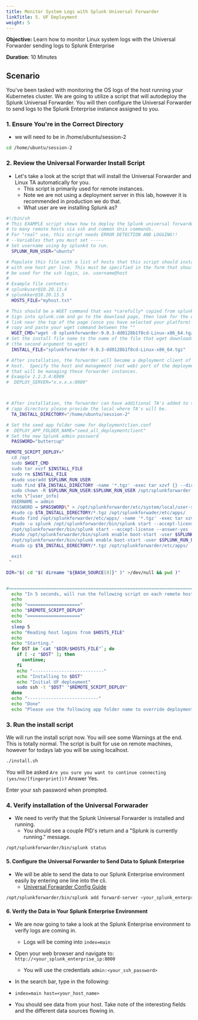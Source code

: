 ```yaml
---
title: Monitor System Logs with Splunk Universal Forwarder
linkTitle: 5. UF Deployment
weight: 5
---
```


**Objective:** Learn how to monitor Linux system logs with the Universal Forwarder sending logs to Splunk Enterprise

**Duration**: 10 Minutes

## Scenario

You've been tasked with monitoring the OS logs of the host running your Kubernetes cluster. We are going to utilize a script that will autodeploy the Splunk Universal Forwarder. You will then configure the Universal Forwarder to send logs to the Splunk Enterprise instance assigned to you.

### 1. Ensure You're in the Correct Directory

- we will need to be in /home/ubuntu/session-2

``` bash
cd /home/ubuntu/session-2
```

### 2. Review the Universal Forwarder Install Script

- Let's take a look at the script that will install the Universal Forwarder and Linux TA automatically for you.
  - This script is primarily used for remote instances.
  - Note we are not using a deployment server in this lab, however it is recommended in production we do that.
  - What user are we installing Splunk as?

``` bash
#!/bin/sh  
# This EXAMPLE script shows how to deploy the Splunk universal forwarder
# to many remote hosts via ssh and common Unix commands.
# For "real" use, this script needs ERROR DETECTION AND LOGGING!!
# --Variables that you must set -----
# Set username using by splunkd to run.
  SPLUNK_RUN_USER="ubuntu"

# Populate this file with a list of hosts that this script should install to,
# with one host per line. This must be specified in the form that should
# be used for the ssh login, ie. username@host
#
# Example file contents:
# splunkuser@10.20.13.4
# splunkker@10.20.13.5
  HOSTS_FILE="myhost.txt"

# This should be a WGET command that was *carefully* copied from splunk.com!!
# Sign into splunk.com and go to the download page, then look for the wget
# link near the top of the page (once you have selected your platform)
# copy and paste your wget command between the ""
  WGET_CMD="wget -O splunkforwarder-9.0.3-dd0128b1f8cd-Linux-x86_64.tgz 'https://download.splunk.com/products/universalforwarder/releases/9.0.3/linux/splunkforwarder-9.0.3-dd0128b1f8cd-Linux-x86_64.tgz'"
# Set the install file name to the name of the file that wget downloads
# (the second argument to wget)
  INSTALL_FILE="splunkforwarder-9.0.3-dd0128b1f8cd-Linux-x86_64.tgz"

# After installation, the forwarder will become a deployment client of this
# host.  Specify the host and management (not web) port of the deployment server
# that will be managing these forwarder instances.
# Example 1.2.3.4:8089
#  DEPLOY_SERVER="x.x.x.x:8089"



# After installation, the forwarder can have additional TA's added to the 
# /app directory please provide the local where TA's will be. 
  TA_INSTALL_DIRECTORY="/home/ubuntu/session-2"

# Set the seed app folder name for deploymentclien.conf
#  DEPLOY_APP_FOLDER_NAME="seed_all_deploymentclient"
# Set the new Splunk admin password
  PASSWORD="buttercup"

REMOTE_SCRIPT_DEPLOY="
  cd /opt
  sudo $WGET_CMD
  sudo tar xvzf $INSTALL_FILE
  sudo rm $INSTALL_FILE
  #sudo useradd $SPLUNK_RUN_USER
  sudo find $TA_INSTALL_DIRECTORY -name '*.tgz' -exec tar xzvf {} --directory /opt/splunkforwarder/etc/apps \;
  sudo chown -R $SPLUNK_RUN_USER:$SPLUNK_RUN_USER /opt/splunkforwarder
  echo \"[user_info] 
  USERNAME = admin
  PASSWORD = $PASSWORD\" > /opt/splunkforwarder/etc/system/local/user-seed.conf   
  #sudo cp $TA_INSTALL_DIRECTORY/*.tgz /opt/splunkforwader/etc/apps/
  #sudo find /opt/splunkforwarder/etc/apps/ -name '*.tgz' -exec tar xzvf {} \;
  #sudo -u splunk /opt/splunkforwarder/bin/splunk start --accept-license --answer-yes --auto-ports --no-prompt
  /opt/splunkforwarder/bin/splunk start --accept-license --answer-yes --auto-ports --no-prompt
  #sudo /opt/splunkforwarder/bin/splunk enable boot-start -user $SPLUNK_RUN_USER
  /opt/splunkforwarder/bin/splunk enable boot-start -user $SPLUNK_RUN_USER
  #sudo cp $TA_INSTALL_DIRECTORY/*.tgz /opt/splunkforwarder/etc/apps/

  exit
 "

DIR="$( cd "$( dirname "${BASH_SOURCE[0]}" )" >/dev/null && pwd )"


#===============================================================================================
  echo "In 5 seconds, will run the following script on each remote host:"
  echo
  echo "===================="
  echo "$REMOTE_SCRIPT_DEPLOY"
  echo "===================="
  echo 
  sleep 5
  echo "Reading host logins from $HOSTS_FILE"
  echo
  echo "Starting."
  for DST in `cat "$DIR/$HOSTS_FILE"`; do
    if [ -z "$DST" ]; then
      continue;
    fi
    echo "---------------------------"
    echo "Installing to $DST"
    echo "Initial UF deployment"
    sudo ssh -t "$DST" "$REMOTE_SCRIPT_DEPLOY"
  done  
  echo "---------------------------"
  echo "Done"
  echo "Please use the following app folder name to override deploymentclient.conf options: $DEPLOY_APP_FOLDER_NAME"
```
  
### 3. Run the install script

We will run the install script now. You will see some Warnings at the end. This is totally normal. The script is built for use on remote machines, however for todays lab you will be using localhost.

``` bash
./install.sh
```

You will be asked `Are you sure you want to continue connecting (yes/no/[fingerprint])?`
Answer Yes.

Enter your ssh password when prompted.

### 4. Verify installation of the Universal Forwarader

- We need to verify that the Splunk Universal Forwarder is installed and running.
  - You should see a couple PID's return and a "Splunk is currently running." message.

``` bash
/opt/splunkforwarder/bin/splunk status
```

#### 5. Configure the Universal Forwarder to Send Data to Splunk Enterprise

- We will be able to send the data to our Splunk Enterprise environment easily by entering one line into the cli.
  - [Universal Forwarder Config Guide](https://docs.splunk.com/Documentation/Forwarder/9.0.3/Forwarder/Configuretheuniversalforwarder)

``` bash
/opt/splunkforwarder/bin/splunk add forward-server <your_splunk_enterprise_ip>:9997
```

#### 6. Verify the Data in Your Splunk Enterprise Environment

- We are now going to take a look at the Splunk Enterprise environment to verify logs are coming in.
  - Logs will be coming into ```index=main```

- Open your web browser and navigate to: ```http://<your_splunk_enterprise_ip:8000```
  - You will use the credentials ```admin:<your_ssh_password>```

- In the search bar, type in the following:
- ```index=main host=<your_host_name>```

- You should see data from your host. Take note of the interesting fields and the different data sources flowing in.
